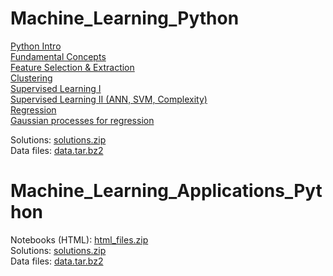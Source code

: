 # Machine_Learning_Python 

<a class="external reference" href="https://thln2ejz.github.io/ML_Python/python_intro.html">Python Intro</a><br>
<a class="external reference" href="https://thln2ejz.github.io/ML_Python/fundamental_concepts.html">Fundamental Concepts</a><br>
<a class="external reference" href="https://thln2ejz.github.io/ML_Python/feature_selection_extraction.html">Feature Selection & Extraction</a><br>
<a class="external reference" href="https://thln2ejz.github.io/ML_Python/unsupervised_learning.html">Clustering</a> <br>
<a class="external reference" href="https://thln2ejz.github.io/ML_Python/supervised_learning_I.html">Supervised Learning I</a><br>
<a class="external reference" href="https://thln2ejz.github.io/ML_Python/supervised_learning_II.html">Supervised Learning II (ANN, SVM, Complexity)</a><br>
<a class="external reference" href="https://thln2ejz.github.io/ML_Python/regression_.html">Regression</a><br>
<a class="external reference" href="https://thln2ejz.github.io/ML_Python/gaussian_processes.html">Gaussian processes for regression</a><br>

Solutions: <a class="external reference" href="https://thln2ejz.github.io/Machine_Learning_Python/solutions.zip">solutions.zip</a><br>
Data files: <a class="external reference" href="https://thln2ejz.github.io/Machine_Learning_Python/data.tar.bz2">data.tar.bz2</a><br>

# Machine_Learning_Applications_Python

Notebooks (HTML): <a class="external reference" href="https://thln2ejz.github.io/ML_Python/html_files.zip">html_files.zip</a><br>
Solutions: <a class="external reference" href="https://thln2ejz.github.io/ML_Python/solutions.zip">solutions.zip</a><br>
Data files: <a class="external reference" href="https://thln2ejz.github.io/ML_Python/data.tar.bz2">data.tar.bz2</a><br>
